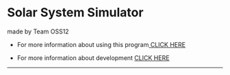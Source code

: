 
# Solar System Simulator

made by Team OSS12

* For more information about using this program<a href = "https://okjcd123.github.io/OSS12/"> CLICK HERE </a>

* For more information about development <a href = "https://github.com/okjcd123/OSS12/wiki"> CLICK HERE </a>

***